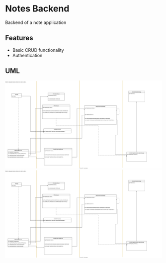 # Notes Backend
Backend of a note application

## Features
- Basic CRUD functionality
- Authentication

## UML
![uml](./uml.svg)
<img src="./uml.svg">